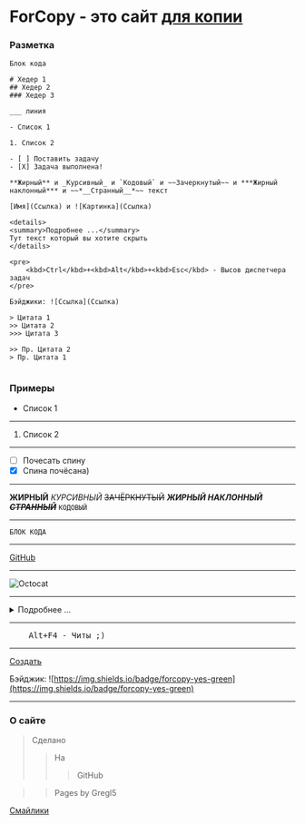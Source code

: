 # ForCopy - это сайт [для копии](https://web2zip.ru/)

### Разметка

```Разметка
Блок кода

# Хедер 1
## Хедер 2
### Хедер 3

___ линия

- Список 1

1. Список 2

- [ ] Поставить задачу
- [X] Задача выполнена!

**Жирный** и _Курсивный_ и `Кодовый` и ~~Зачеркнутый~~ и ***Жирный наклонный*** и ~~*__Странный__*~~ текст

[Имя](Ссылка) и ![Картинка](Ссылка)

<details>
<summary>Подробнее ...</summary>
Тут текст который вы хотите скрыть
</details>

<pre>
    <kbd>Ctrl</kbd>+<kbd>Alt</kbd>+<kbd>Esc</kbd> - Высов диспетчера задач
</pre>

Бэйджики: ![Ссылка](Ссылка)

> Цитата 1
>> Цитата 2
>>> Цитата 3

>> Пр. Цитата 2
> Пр. Цитата 1


```

### Примеры

- Список 1

___

1. Список 2

___

- [ ] Почесать спину
- [X] Спина почёсана)

___

**ЖИРНЫЙ**
_КУРСИВНЫЙ_
~~ЗАЧЁРКНУТЫЙ~~
***ЖИРНЫЙ НАКЛОННЫЙ***
~~*__СТРАННЫЙ__*~~
`КОДОВЫЙ`

___

```
БЛОК КОДА
```

___

[GitHub](https://github.com/)

___

![Octocat](http://pngimg.com/uploads/github/github_PNG40.png)

___

<details>
<summary>Подробнее ...</summary>
Муха села на варенье
Вот и всё стихотворение!
</details>

___

<pre>
    <kbd>Alt</kbd>+<kbd>F4</kbd> - Читы ;)
</pre>

___
[Создать](https://shields.io/category/build)

Бэйджик: ![https://img.shields.io/badge/forcopy-yes-green](https://img.shields.io/badge/forcopy-yes-green)

___

### О сайте

> Сделано
>> На
>>> GitHub

>> Pages
> by Gregl5

[Смайлики](https://github.com/GnuriaN/format-README/blob/master/emoji.md)
